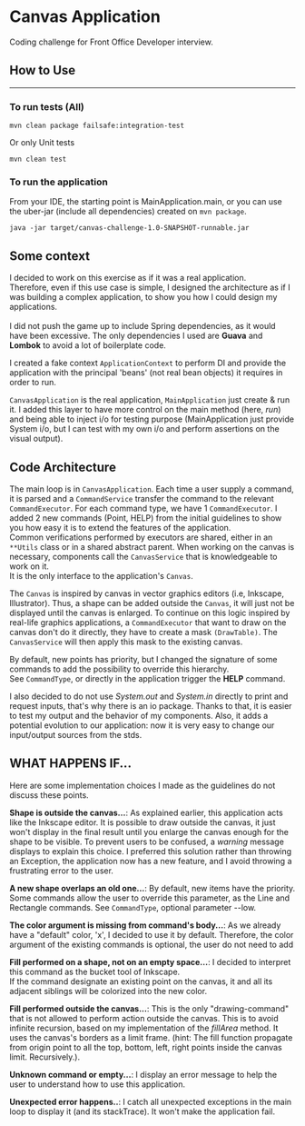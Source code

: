 # Canvas Application  

Coding challenge for Front Office Developer interview.

## How to Use  
____  

### To run tests (All)  
```shell
mvn clean package failsafe:integration-test
```  
Or only Unit tests  
```shell
mvn clean test
```  

### To run the application  

From your IDE, the starting point is MainApplication.main, 
or you can use the uber-jar (include all dependencies) created on ```mvn package```.  

```shell
java -jar target/canvas-challenge-1.0-SNAPSHOT-runnable.jar
```  


## Some context  

I decided to work on this exercise as if it was a real application.  
Therefore, even if this use case is simple, I designed the architecture as if I was building a complex application,
to show you how I could design my applications.
<br>  
I did not push the game up to include Spring dependencies, as it would have been excessive.
The only dependencies I used are **Guava** and **Lombok** to avoid a lot of boilerplate code.

I created a fake context ```ApplicationContext``` to perform DI and provide the application with the principal
'beans' (not real bean objects) it requires in order to run.  

```CanvasApplication``` is the real application, ```MainApplication``` just create & run it. I added
this layer to have more control on the main method (here, *run*) and being able to inject i/o for testing purpose
(MainApplication just provide System i/o, but I can test with my own i/o and perform assertions on the visual output).  


## Code Architecture  

The main loop is in ```CanvasApplication```. Each time a user supply a command, it is parsed and 
a ```CommandService``` transfer the command to the relevant ```CommandExecutor```. For each command type, 
we have 1 ```CommandExecutor```. I added 2 new commands (Point, HELP) from the initial guidelines to show you how easy it is to extend the features of the application.  
Common verifications performed by executors are shared, either in an ```**Utils``` class or in a shared abstract parent. 
When working on the canvas is necessary, components call the ```CanvasService``` that is knowledgeable to work on it.  
It is the only interface to the application's ```Canvas```.

The ```Canvas``` is inspired by canvas in vector graphics editors (i.e, Inkscape, Illustrator). Thus, a shape can be added
outside the ```Canvas```, it will just not be displayed until the canvas is enlarged. To continue on this logic inspired by real-life 
graphics applications, a ```CommandExecutor``` that want to draw on the canvas don't do it directly, they have to create a mask ```(DrawTable)```. 
The ```CanvasService``` will then apply this mask to the existing canvas.   

By default, new points has priority, but I changed the signature of some commands to add the possibility to override this hierarchy.  
See ```CommandType```, or directly in the application trigger the **HELP** command.

I also decided to do not use *System.out* and *System.in* directly to print and request inputs, that's why there is an io package. Thanks
to that, it is easier to test my output and the behavior of my components. Also, it adds a potential evolution to our application:
now it is very easy to change our input/output sources from the stds.  


## WHAT HAPPENS IF...  

Here are some implementation choices I made as the guidelines do not discuss these points.  

**Shape is outside the canvas...**: As explained earlier, this application acts like the Inkscape editor. It is possible to draw outside the canvas,
it just won't display in the final result until you enlarge the canvas enough for the shape to be visible. To prevent
users to be confused, a *warning* message displays to explain this choice. I preferred this solution rather
than throwing an Exception, the application now has a new feature, and I avoid throwing a frustrating error to the user.  

**A new shape overlaps an old one...**: By default, new items have the priority. Some commands allow the user to override this parameter,
as the Line and Rectangle commands. See ```CommandType```, optional parameter --low.

**The color argument is missing from command's body...**: As we already have a "default" color, 'x', I decided to use it by default. Therefore,
the color argument of the existing commands is optional, the user do not need to add

**Fill performed on a shape, not on an empty space...**: I decided to interpret this command as the bucket tool of Inkscape.  
If the command designate an existing point on the canvas, it and all its adjacent siblings will be colorized into the new color.

**Fill performed outside the canvas...**: This is the only "drawing-command" that is not allowed to perform action outside the canvas.
This is to avoid infinite recursion, based on my implementation of the *fillArea* method. It uses the canvas's borders as a limit frame.
(hint: The fill function propagate from origin point to all the top, bottom, left, right points inside the canvas limit. Recursively.).

**Unknown command or empty...**: I display an error message to help the user to understand how to use this application.  

**Unexpected error happens..**: I catch all unexpected exceptions in the main loop to display it (and its stackTrace).
It won't make the application fail.  


